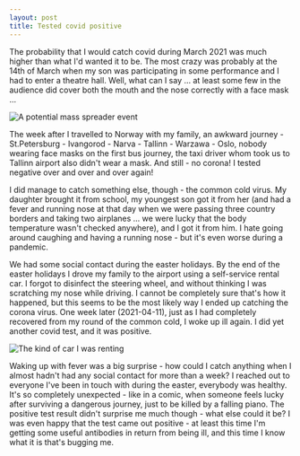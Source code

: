 ```yaml
---
layout: post
title: Tested covid positive
---
```


The probability that I would catch covid during March 2021 was much higher than what I'd wanted it to be.  The most crazy was probably at the 14th of March when my son was participating in some performance and I had to enter a theatre hall.  Well, what can I say ... at least some few in the audience did cover both the mouth and the nose correctly with a face mask ...

![A potential mass spreader event](https://ipfs.io/ipfs/QmRB1xfooaLkjiAEs2LEw6b1BEtwEhTQVC9ZEe22YtcrGH)

The week after I travelled to Norway with my family, an awkward journey - St.Petersburg - Ivangorod - Narva - Tallinn - Warzawa - Oslo, nobody wearing face masks on the first bus journey, the taxi driver whom took us to Tallinn airport also didn't wear a mask.  And still - no corona!  I tested negative over and over and over again!

I did manage to catch something else, though - the common cold virus.  My daughter brought it from school, my youngest son got it from her (and had a fever and running nose at that day when we were passing three country borders and taking two airplanes ... we were lucky that the body temperature wasn't checked anywhere), and I got it from him.  I hate going around caughing and having a running nose - but it's even worse during a pandemic.

We had some social contact during the easter holidays.  By the end of the easter holidays I drove my family to the airport using a self-service rental car.  I forgot to disinfect the steering wheel, and without thinking I was scratching my nose while driving.  I cannot be completely sure that's how it happened, but this seems to be the most likely way I ended up catching the corona virus. One week later (2021-04-11), just as I had completely recovered from my round of the common cold, I woke up ill again.  I did yet another covid test, and it was positive.

![The kind of car I was renting](https://images.vy.no/s64l2vmdl8/Din%20Bybil%20til%20marka.jpg)

Waking up with fever was a big surprise - how could I catch anything when I almost hadn't had any social contact for more than a week?  I reached out to everyone I've been in touch with during the easter, everybody was healthy.  It's so completely unexpected - like in a comic, when someone feels lucky after surviving a dangerous journey, just to be killed by a falling piano.  The positive test result didn't surprise me much though - what else could it be?  I was even happy that the test came out positive - at least this time I'm getting some useful antibodies in return from being ill, and this time I know what it is that's bugging me.
